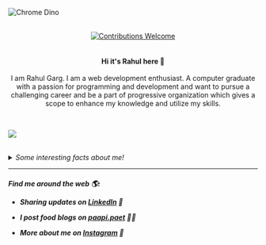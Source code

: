 ![Chrome Dino](https://mir-s3-cdn-cf.behance.net/project_modules/max_1200/4ff07986208593.5d9a654e92f36.gif)

<p align="center">
<br/><a href="#contributing"><img alt="Contributions Welcome" src="https://img.shields.io/badge/contributions-welcome-brightgreen?style=for-the-badge&labelColor=black&logo=github"></a><br/> <br/>
 
  <br>
  <b> Hi it's Rahul here 👋</b>
  <br/><br/>I am Rahul Garg. I am a web development enthusiast. A computer graduate with a passion for programming and development and want to pursue a challenging career and be a part of progressive organization which gives a scope to enhance my knowledge and utilize my skills.
</p>
<br>

![](https://github-readme-stats.vercel.app/api?username=rgarg886&show_icons=true&hide_border=true)

<br>
<details>
  <summary><i>Some interesting facts about me!</i></summary>
  <br>
  
- ✍️ I have completed my Graduation Degree in Bachelors in Computer Applications.
  
- 💻 I’m a Web Development Enthusiast and I am working on projects related to it.

- 👯 I love experimenting with new technologies and building small projects.

- 🔭 Hobby : Blogging and Organizing Events.
  
- 💬 Ask me about any advices u want..

- 📫 How to reach me: rgarg886@gmail.com

- ⚡ Fun fact: I love to network with new people and I never say no to others. 

- 😄 My Portfolio Profile : rgarg886.github.io
</details>

<hr>
 <p align="center">
    
   
   <H5> Find me around the web 🌎:

- Sharing updates on <a href="https://www.linkedin.com/in/rahul886/">LinkedIn</a> 💼 
- I post food blogs on <a href="https://www.instagram.com/paapi.paet_">paapi.paet</a> ✍🏾
- More about me on <a href="https://www.instagram.com/rahulgarg.__">Instagram</a> 🏓 </H5>  

  </p>
